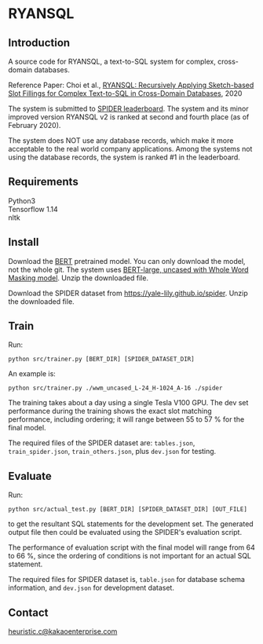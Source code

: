# RYANSQL
## Introduction
A source code for RYANSQL, a text-to-SQL system for complex, cross-domain databases.

Reference Paper: Choi et al., [RYANSQL: Recursively Applying Sketch-based Slot Fillings for Complex Text-to-SQL in Cross-Domain Databases](https://arxiv.org/abs/2004.03125), 2020

The system is submitted to [SPIDER leaderboard](https://yale-lily.github.io/spider). The system and its minor improved version RYANSQL v2 is ranked at second and fourth place (as of February 2020).

The system does NOT use any database records, which make it more acceptable to the real world company applications. Among the systems not using the database records, the system is ranked #1 in the leaderboard.

## Requirements
Python3 <br>
Tensorflow 1.14 <br>
nltk

## Install 
Download the [BERT](https://github.com/google-research/bert) pretrained model. You can only download the model, not the whole git. The system uses [BERT-large, uncased with Whole Word Masking model](https://storage.googleapis.com/bert_models/2019_05_30/wwm_uncased_L-24_H-1024_A-16.zip). Unzip the downloaded file.
 
Download the SPIDER dataset from https://yale-lily.github.io/spider. Unzip the downloaded file.

## Train 
Run:

```
python src/trainer.py [BERT_DIR] [SPIDER_DATASET_DIR]
```

An example is:

```
python src/trainer.py ./wwm_uncased_L-24_H-1024_A-16 ./spider
```

The training takes about a day using a single Tesla V100 GPU. The dev set performance during the training shows the exact slot matching performance, including ordering; it will range between 55 to 57 % for the final model.

The required files of the SPIDER dataset are: ```tables.json```, ```train_spider.json```, ```train_others.json```, plus ```dev.json``` for testing. 

## Evaluate 
Run:

```
python src/actual_test.py [BERT_DIR] [SPIDER_DATASET_DIR] [OUT_FILE]
```

to get the resultant SQL statements for the development set. The generated output file then could be evaluated using the SPIDER's evaluation script.

The performance of evaluation script with the final model will range from 64 to 66 %, since the ordering of conditions is not important for an actual SQL statement. 

The required files for SPIDER dataset is, ```table.json``` for database schema information, and ```dev.json``` for development dataset.

## Contact
heuristic.c@kakaoenterprise.com
